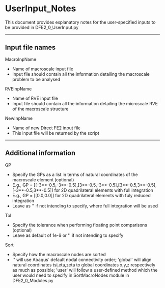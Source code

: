 # UserInput_Notes

This document provides explanatory notes for the user-specified inputs to be provided in DFE2_0_UserInput.py

-----
Input file names
-----
MacroInpName
- Name of macroscale input file
- Input file should contain all the information detailing the macroscale problem to be analysed

RVEInpName
- Name of RVE input file
- Input file should contain all the information detailing the microscale RVE of the macroscale structure

NewInpName
- Name of new Direct FE2 input file
- This input file will be returned by the script

-----
Additional information
-----
GP
- Specify the GPs as a list in terms of natural coordinates of the macroscale element (optional)
- E.g., GP = [[-3**-0.5,-3**-0.5],[3**-0.5,-3**-0.5],[3**-0.5,3**-0.5],[-3**-0.5,3**-0.5]] for 2D quadrilateral elements with full integration
- E.g., GP = [[0.0,0.0]] for 2D quadrilateral elements with fuly reduced integration
- Leave as '' if not intending to specify, where full integration will be used

Tol 
- Specify the tolerance when performing floating point comparisons (optional)
- Leave as default of 1e-6 or '' if not intending to specify

Sort
- Specify how the macroscale nodes are sorted
- '' will use Abaqus' default nodal connectivity order; 'global' will align natural coordinates tsi,eta,zeta to global coordinates x,y,z respectively as much as possible;
  'user' will follow a user-defined method which the user would need to specify in SortMacroNodes module in DFE2_0_Modules.py
